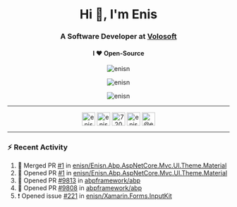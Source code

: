 <h1 align="center">Hi 👋, I'm Enis</h1>
<h3 align="center">A Software Developer at <a href="https://volosoft.com/">Volosoft</a></h3>

<h4 align="center"> I ❤ Open-Source</h4>

<p align="center"> <img src="https://komarev.com/ghpvc/?username=enisn" alt="enisn" /> </p>

<p align="center">
<img src="https://github-readme-stats.vercel.app/api/top-langs/?username=enisn&layout=compact" alt="enisn" />
</p>

<p align="center">
<img src="https://github-readme-stats.vercel.app/api?username=enisn&show_icons=true" alt="enisn" />
</p>

<hr />

<p align="center">
<a href="https://dev.to/enisn" target="blank"><img align="center" src="https://cdn.jsdelivr.net/npm/simple-icons@3.0.1/icons/dev-dot-to.svg" alt="enisn" height="30" width="30" /></a>
<a href="https://twitter.com/enisnecipoglu" target="blank"><img align="center" src="https://cdn.jsdelivr.net/npm/simple-icons@3.0.1/icons/twitter.svg" alt="enisnecipoglu" height="30" width="30" /></a>
<a href="https://stackoverflow.com/users/7200126" target="blank"><img align="center" src="https://cdn.jsdelivr.net/npm/simple-icons@3.0.1/icons/stackoverflow.svg" alt="7200126" height="30" width="30" /></a>
<a href="https://instagram.com/enisnecipoglu" target="blank"><img align="center" src="https://cdn.jsdelivr.net/npm/simple-icons@3.0.1/icons/instagram.svg" alt="enisnecipoglu" height="30" width="30" /></a>
<a href="https://medium.com/@enis.necipoglu" target="blank"><img align="center" src="https://cdn.jsdelivr.net/npm/simple-icons@3.0.1/icons/medium.svg" alt="@enis.necipoglu" height="30" width="30" /></a>
</p>

<hr />

### :zap: Recent Activity

<!--START_SECTION:activity-->
1. 🎉 Merged PR [#1](https://github.com/enisn/Enisn.Abp.AspNetCore.Mvc.UI.Theme.Material/pull/1) in [enisn/Enisn.Abp.AspNetCore.Mvc.UI.Theme.Material](https://github.com/enisn/Enisn.Abp.AspNetCore.Mvc.UI.Theme.Material)
2. 💪 Opened PR [#1](https://github.com/enisn/Enisn.Abp.AspNetCore.Mvc.UI.Theme.Material/pull/1) in [enisn/Enisn.Abp.AspNetCore.Mvc.UI.Theme.Material](https://github.com/enisn/Enisn.Abp.AspNetCore.Mvc.UI.Theme.Material)
3. 💪 Opened PR [#9813](https://github.com/abpframework/abp/pull/9813) in [abpframework/abp](https://github.com/abpframework/abp)
4. 💪 Opened PR [#9808](https://github.com/abpframework/abp/pull/9808) in [abpframework/abp](https://github.com/abpframework/abp)
5. ❗️ Opened issue [#221](https://github.com/enisn/Xamarin.Forms.InputKit/issues/221) in [enisn/Xamarin.Forms.InputKit](https://github.com/enisn/Xamarin.Forms.InputKit)
<!--END_SECTION:activity-->
